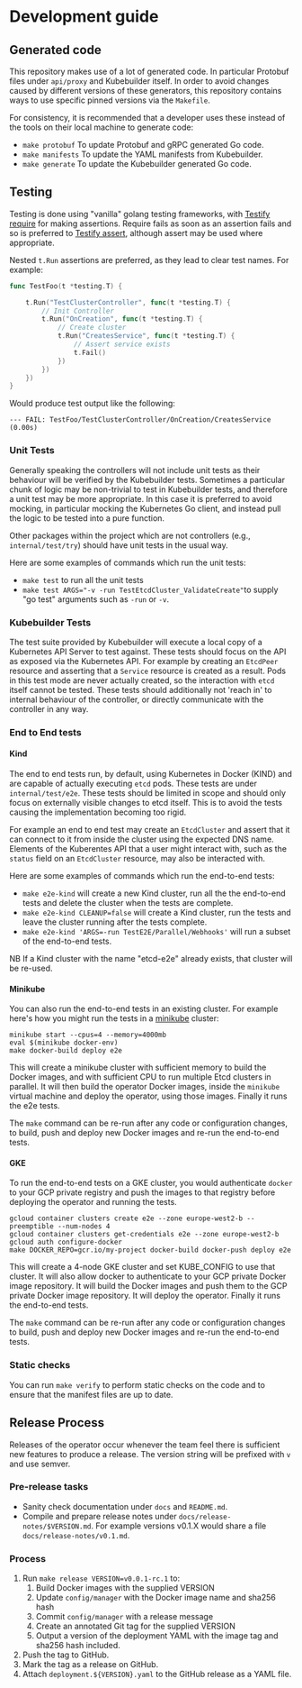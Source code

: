 # Development guide

## Generated code

This repository makes use of a lot of generated code. In particular Protobuf files under `api/proxy` and Kubebuilder
itself. In order to avoid changes caused by different versions of these generators, this repository contains ways to
use specific pinned versions via the `Makefile`.

For consistency, it is recommended that a developer uses these instead of the tools on their local machine to generate
code:

- `make protobuf` To update Protobuf and gRPC generated Go code.
- `make manifests` To update the YAML manifests from Kubebuilder.
- `make generate` To update the Kubebuilder generated Go code.

## Testing

Testing is done using "vanilla" golang testing frameworks, with
[Testify require](https://godoc.org/github.com/stretchr/testify/require) for making assertions. Require fails as soon as
an assertion fails and so is preferred to [Testify assert](https://godoc.org/github.com/stretchr/testify/assert),
although assert may be used where appropriate.

Nested `t.Run` assertions are preferred, as they lead to clear test names. For example:

```go
func TestFoo(t *testing.T) {

    t.Run("TestClusterController", func(t *testing.T) {
        // Init Controller
        t.Run("OnCreation", func(t *testing.T) {
            // Create cluster
            t.Run("CreatesService", func(t *testing.T) {
                // Assert service exists
                t.Fail()
            })
        })
    })
}
```

Would produce test output like the following:

```
--- FAIL: TestFoo/TestClusterController/OnCreation/CreatesService (0.00s)
```

### Unit Tests

Generally speaking the controllers will not include unit tests as their behaviour will be verified by the Kubebuilder
tests. Sometimes a particular chunk of logic may be non-trivial to test in Kubebuilder tests, and therefore a unit test
may be more appropriate. In this case it is preferred to avoid mocking, in particular mocking the Kubernetes Go client,
and instead pull the logic to be tested into a pure function.

Other packages within the project which are not controllers (e.g., `internal/test/try`) should have unit tests in the
usual way.

Here are some examples of commands which run the unit tests:
 * `make test` to run all the unit tests
 * `make test ARGS="-v -run TestEtcdCluster_ValidateCreate"`to supply "go test" arguments such as `-run` or `-v`.

### Kubebuilder Tests

The test suite provided by Kubebuilder will execute a local copy of a Kubernetes API Server to test against. These tests
should focus on the API as exposed via the Kubernetes API. For example by creating an `EtcdPeer` resource and asserting
that a `Service` resource is created as a result. Pods in this test mode are never actually created, so the interaction
with `etcd` itself cannot be tested. These tests should additionally not 'reach in' to internal behaviour of the
controller, or directly communicate with the controller in any way.

### End to End tests

#### Kind

The end to end tests run, by default, using Kubernetes in Docker (KIND) and are capable of actually executing `etcd`
pods. These tests are under `internal/test/e2e`. These tests should be limited in scope and should only focus on
externally visible changes to etcd itself. This is to avoid the tests causing the implementation becoming too rigid.

For example an end to end test may create an `EtcdCluster` and assert that it can connect to it from inside the cluster
using the expected DNS name. Elements of the Kuberentes API that a user might interact with, such as the `status` field
on an `EtcdCluster` resource, may also be interacted with.

Here are some examples of commands which run the end-to-end tests:
 * `make e2e-kind` will create a new Kind cluster, run all the the end-to-end tests and delete the cluster when the tests are complete.
 * `make e2e-kind CLEANUP=false` will create a Kind cluster, run the tests and leave the cluster running after the tests complete.
 * `make e2e-kind 'ARGS=-run TestE2E/Parallel/Webhooks'` will run a subset of the end-to-end tests.

NB If a Kind cluster with the name "etcd-e2e" already exists, that cluster will be re-used.

#### Minikube

You can also run the end-to-end tests in an existing cluster.
For example here's how you might run the tests in a [minikube](https://minikube.sigs.k8s.io/) cluster:

```
minikube start --cpus=4 --memory=4000mb
eval $(minikube docker-env)
make docker-build deploy e2e
```

This will create a minikube cluster with sufficient memory to build the Docker images,
and with sufficient CPU to run multiple Etcd clusters in parallel.
It will then build the operator Docker images, inside the `minikube` virtual machine
and deploy the operator, using those images.
Finally it runs the e2e tests.

The `make` command can be re-run after any code or configuration changes,
to build, push and deploy new Docker images and re-run the end-to-end tests.

#### GKE

To run the end-to-end tests on a GKE cluster, you would authenticate `docker` to your GCP private registry
and push the images to that registry before deploying the operator and running the tests.

```
gcloud container clusters create e2e --zone europe-west2-b --preemptible --num-nodes 4
gcloud container clusters get-credentials e2e --zone europe-west2-b
gcloud auth configure-docker
make DOCKER_REPO=gcr.io/my-project docker-build docker-push deploy e2e
```

This will create a 4-node GKE cluster and set KUBE_CONFIG to use that cluster.
It will also allow docker to authenticate to your GCP private Docker image repository.
It will build the Docker images and push them to the GCP private Docker image repository.
It will deploy the operator.
Finally it runs the end-to-end tests.

The `make` command can be re-run after any code or configuration changes
to build, push and deploy new Docker images and re-run the end-to-end tests.

### Static checks

You can run ``make verify`` to perform static checks on the code and to ensure that the manifest files are up to date.

## Release Process

Releases of the operator occur whenever the team feel there is sufficient new features to produce a release. The version
string will be prefixed with `v` and use semver.

### Pre-release tasks

* Sanity check documentation under `docs` and `README.md`.
* Compile and prepare release notes under `docs/release-notes/$VERSION.md`. For example versions v0.1.X would share a
file `docs/release-notes/v0.1.md`.

### Process

1. Run `make release VERSION=v0.0.1-rc.1` to:
    1. Build Docker images with the supplied VERSION
    2. Update `config/manager` with the Docker image name and sha256 hash
    3. Commit `config/manager` with a release message
    4. Create an annotated Git tag for the supplied VERSION
    5. Output a version of the deployment YAML with the image tag and sha256 hash included.
2. Push the tag to GitHub.
3. Mark the tag as a release on GitHub.
4. Attach `deployment.${VERSION}.yaml` to the GitHub release as a YAML file.
